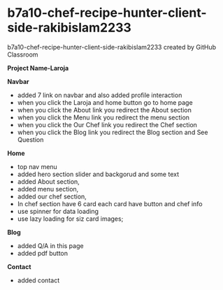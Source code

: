 # b7a10-chef-recipe-hunter-client-side-rakibislam2233
b7a10-chef-recipe-hunter-client-side-rakibislam2233 created by GitHub Classroom

**Project Name-Laroja**

**Navbar**
* added 7 link on navbar and also added profile interaction
* when you click the Laroja and home button go to home page
* when you click the About link  you redirect the About section
* when you click the Menu link you redirect the menu section
* when you click the Our Chef link you redirect the Chef  section
* when you click the Blog link you redirect the Blog section and See Question 


**Home**
* top nav menu
* added hero section slider and backgorud and some text
* added About  section,
* added menu  section,
* added our chef  section,
* In chef section have 6 card each card have button and chef info
* use spinner for data loading
* use lazy loading for siz card images;

**Blog**
* added Q/A in this page
* added pdf button

**Contact**
* added contact